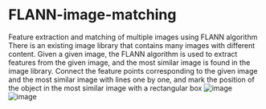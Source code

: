 # FLANN-image-matching
Feature extraction and matching of multiple images using FLANN algorithm
There is an existing image library that contains many images with different content. Given a given image, the FLANN algorithm is used to extract features from the given image, and the most similar image is found in the image library. Connect the feature points corresponding to the given image and the most similar image with lines one by one, and mark the position of the object in the most similar image with a rectangular box
![image](https://user-images.githubusercontent.com/96166761/227980247-a1751107-f712-4801-8510-c1da46bff5bb.png)
![image](https://user-images.githubusercontent.com/96166761/227980294-f2796e87-b06a-43df-b624-ba4594e32ce2.png)
